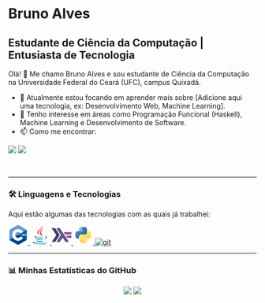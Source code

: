 # Bruno Alves
## Estudante de Ciência da Computação | Entusiasta de Tecnologia

Olá! 👋 Me chamo Bruno Alves e sou estudante de Ciência da Computação na Universidade Federal do Ceará (UFC), campus Quixadá.

- 🔭 Atualmente estou focando em aprender mais sobre [Adicione aqui uma tecnologia, ex: Desenvolvimento Web, Machine Learning].
- 🌱 Tenho interesse em áreas como Programação Funcional (Haskell), Machine Learning e Desenvolvimento de Software.
- 📫 Como me encontrar:

<a href="mailto:seu-email-aqui@exemplo.com"><img src="https://img.shields.io/badge/Email-D14836?style=for-the-badge&logo=gmail&logoColor=white"/></a>
<a href="https://www.linkedin.com/in/seu-perfil-aqui/" target="_blank"><img src="https://img.shields.io/badge/LinkedIn-0077B5?style=for-the-badge&logo=linkedin&logoColor=white"/></a>

<br/>

---

### 🛠️ Linguagens e Tecnologias

Aqui estão algumas das tecnologias com as quais já trabalhei:

<p align="left">
  <a href="https://www.cplusplus.com/" target="_blank" rel="noreferrer">
    <img src="https://raw.githubusercontent.com/devicons/devicon/master/icons/cplusplus/cplusplus-original.svg" alt="cplusplus" width="40" height="40"/>
  </a>
  <a href="https://www.java.com" target="_blank" rel="noreferrer">
    <img src="https://raw.githubusercontent.com/devicons/devicon/master/icons/java/java-original.svg" alt="java" width="40" height="40"/>
  </a>
  <a href="https://www.haskell.org/" target="_blank" rel="noreferrer">
    <img src="https://raw.githubusercontent.com/devicons/devicon/master/icons/haskell/haskell-original.svg" alt="haskell" width="40" height="40"/>
  </a>
   <a href="https://www.python.org" target="_blank" rel="noreferrer">
    <img src="https://raw.githubusercontent.com/devicons/devicon/master/icons/python/python-original.svg" alt="python" width="40" height="40"/>
  </a>
  <a href="https://git-scm.com/" target="_blank" rel="noreferrer">
    <img src="https://www.vectorlogo.zone/logos/git-scm/git-scm-icon.svg" alt="git" width="40" height="40"/>
  </a>
</p>

---

### 📊 Minhas Estatísticas do GitHub

<p align="center">
  <img height="180em" src="https://github-readme-stats.vercel.app/api?username=brunoalves0921&show_icons=true&theme=dark&include_all_commits=true&count_private=true"/>
  <img height="180em" src="https://github-readme-stats.vercel.app/api/top-langs/?username=brunoalves0921&layout=compact&langs_count=7&theme=dark"/>
</p>
